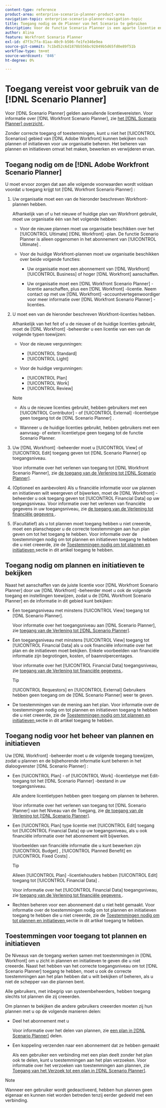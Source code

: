 ```yaml
---
content-type: reference
product-area: enterprise-scenario-planner-product-area
navigation-topic: enterprise-scenario-planner-navigation-topic
title: Toegang nodig om de Planner van het Scenario te gebruiken
description: Voor de functie Scenario Planner is een aparte licentie en aanvullende toegang vereist.
author: Alina
feature: Workfront Scenario Planner
exl-id: d7f3c7fa-81aa-40c9-b506-fe1fe346e9ea
source-git-commit: 7c1bd52c6d1878b556bc92849b5d65fd0e89f51b
workflow-type: tm+mt
source-wordcount: '846'
ht-degree: 0%

---
```


# Toegang vereist voor gebruik van de [!DNL Scenario Planner]

<!--Audited: 04/2024-->

Voor [!DNL Scenario Planner] gelden aanvullende licentievereisten. Voor informatie over [!DNL Workfront Scenario Planner], zie [ het  [!DNL Scenario Planner]  overzicht ](../scenario-planner/scenario-planner-overview.md).

<!--
might need to add information about the permissions to plans/ initiatives if those will be coming later?
-->

Zonder correcte toegang of toestemmingen, kunt u niet het [!UICONTROL Scenarios] gebied van [!DNL  Adobe Workfront] kunnen bekijken noch plannen of initiatieven voor uw organisatie beheren. Het beheren van plannen en initiatieven omvat het maken, bewerken en verwijderen ervan.

## Toegang nodig om de [!DNL Adobe Workfront Scenario Planner]

U moet ervoor zorgen dat aan alle volgende voorwaarden wordt voldaan voordat u toegang krijgt tot [!DNL Workfront Scenario Planner] :

1. Uw organisatie moet een van de hieronder beschreven Workfront-plannen hebben.

   Afhankelijk van of u het nieuwe of huidige plan van Workfront gebruikt, moet uw organisatie één van het volgende hebben:

   * Voor de nieuwe plannen moet uw organisatie beschikken over het [!UICONTROL Ultimate] [!DNL Workfront] -plan. De functie Scenario Planner is alleen opgenomen in het abonnement van [!UICONTROL Ultimate] .

   * Voor de huidige Workfront-plannen moet uw organisatie beschikken over beide volgende functies:

      * Uw organisatie moet een abonnement van [!DNL Workfront] [!UICONTROL Business] of hoger [!DNL Workfront] aanschaffen.

      * Uw organisatie moet een [!DNL Workfront Scenario Planner] -licentie aanschaffen, plus een [!DNL Workfront] -licentie. Neem contact op met uw [!DNL Workfront] -accountvertegenwoordiger voor meer informatie over [!DNL Workfront Scenario Planner] -licenties.

1. U moet een van de hieronder beschreven Workfront-licenties hebben.

   Afhankelijk van het feit of u de nieuwe of de huidige licenties gebruikt, moet de [!DNL Workfront] -beheerder u een licentie van een van de volgende typen toewijzen:

   * Voor de nieuwe vergunningen:
      * [!UICONTROL Standard]
      * [!UICONTROL Light]

   * Voor de huidige vergunningen:

      * [!UICONTROL Plan]
      * [!UICONTROL Work]
      * [!UICONTROL Review]

   >[!NOTE]
   > 
   >* Als u de nieuwe licenties gebruikt, hebben gebruikers met een [!UICONTROL Contributor] - of [!UICONTROL External] -licentietype geen toegang tot de [!DNL Scenario Planner] .
   >
   >* Wanneer u de huidige licenties gebruikt, hebben gebruikers met een aanvraag- of extern licentietype geen toegang tot de functie Scenario Planner.

1. Uw [!DNL Workfront] -beheerder moet u [!UICONTROL View] of [!UICONTROL Edit] toegang geven tot [!DNL Scenario Planner] op toegangsniveau.

   Voor informatie over het verlenen van toegang tot [!DNL Workfront Scenario Planner], zie [ de toegang van de Verlening tot  [!DNL Scenario Planner]](../administration-and-setup/add-users/configure-and-grant-access/grant-access-sp.md).

1. (Optioneel en aanbevolen) Als u financiële informatie voor uw plannen en initiatieven wilt weergeven of bijwerken, moet de [!DNL Workfront] -beheerder u ook toegang geven tot [!UICONTROL Financial Data] op uw toegangsniveau. Voor informatie over het verlenen van financiële gegevens in uw toegangsniveau, zie [ de toegang van de Verlening tot financiële gegevens ](../administration-and-setup/add-users/configure-and-grant-access/grant-access-financial.md).

1. (Facultatief) als u tot plannen moet toegang hebben u niet creeerde, moet een planschepper u de correcte toestemmingen aan hun plan geven om tot het toegang te hebben. Voor informatie over de toestemmingen nodig om tot plannen en initiatieven toegang te hebben die u niet creeerde, zie de [ Toestemmingen nodig om tot plannen en initiatieven ](#permissions-needed-to-access-plans-and-initiatives) sectie in dit artikel toegang te hebben.

<!--this used to be true but not anymore:
  <li data-mc-conditions="QuicksilverOrClassic.Draft mode"> <p>(NOTE: this is no longer needed) </p> <p>Your Workfront administrator must assign you a layout template that includes the Scenarios area in the Main Menu. </p> <p>For information about customizing the Main Menu in a layout template, see <a href="../administration-and-setup/customize-workfront/use-layout-templates/customize-main-menu.md" class="MCXref xref" xrefformat="{para}">Customize the Main Menu using a layout template</a>. </p> <p>For information about assigning users to a Layout Template, see <a href="../administration-and-setup/customize-workfront/use-layout-templates/assign-users-to-layout-template.md" class="MCXref xref" xrefformat="{para}">Assign users to a layout template</a>.</p> </li>
  -->

## Toegang nodig om plannen en initiatieven te bekijken

Naast het aanschaffen van de juiste licentie voor [!DNL Workfront Scenario Planner] door uw [!DNL Workfront] -beheerder moet u ook de volgende toegang en instellingen toewijzen, zodat u de [!DNL Workfront Scenario Planner] en de informatie in dit gebied kunt bekijken:

* Een toegangsniveau met minstens [!UICONTROL View] toegang tot [!DNL Scenario Planner].

  Voor informatie over het toegangsniveau aan [!DNL Scenario Planner], zie [ toegang van de Verlening tot  [!DNL Scenario Planner]](../administration-and-setup/add-users/configure-and-grant-access/grant-access-sp.md).

* Een toegangsniveau met minstens [!UICONTROL View] toegang tot [!UICONTROL Financial Data] als u ook financiële informatie over het plan en de initiatieven moet bekijken. Enkele voorbeelden van financiële informatie zijn begrotingen, kosten, of baanrolpercentages.

  Voor informatie over het [!UICONTROL Financial Data] toegangsniveau, zie [ toegang van de Verlening tot financiële gegevens ](../administration-and-setup/add-users/configure-and-grant-access/grant-access-financial.md).

  >[!TIP]
  >
  >[!UICONTROL Requestors] en [!UICONTROL External] Gebruikers hebben geen toegang om de [!DNL Scenario Planner] weer te geven.

* De toestemmingen van de mening aan het plan. Voor informatie over de toestemmingen nodig om tot plannen en initiatieven toegang te hebben die u niet creeerde, zie de [ Toestemmingen nodig om tot plannen en initiatieven ](#permissions-needed-to-access-plans-and-initiatives) sectie in dit artikel toegang te hebben.

## Toegang nodig voor het beheer van plannen en initiatieven

Uw [!DNL Workfront] -beheerder moet u de volgende toegang toewijzen, zodat u plannen en de bijbehorende informatie kunt beheren in het dialoogvenster [!DNL Scenario Planner] :

* Een [!UICONTROL Plan] - of [!UICONTROL Work] -licentietype met Edit-toegang tot het [!DNL Scenario Planner] -bestand in uw toegangsniveau.

  Alle andere licentietypen hebben geen toegang om plannen te beheren.

  Voor informatie over het verlenen van toegang tot [!DNL Scenario Planner] van het Niveau van de Toegang, zie [ de toegang van de Verlening tot  [!DNL Scenario Planner]](../administration-and-setup/add-users/configure-and-grant-access/grant-access-sp.md).

* Een [!UICONTROL Plan] type licentie met [!UICONTROL Edit] toegang tot [!UICONTROL Financial Data] op uw toegangsniveau, als u ook financiële informatie over het abonnement wilt bijwerken.

  Voorbeelden van financiële informatie die u kunt bewerken zijn [!UICONTROL Budget] , [!UICONTROL Planned Benefit] en [!UICONTROL Fixed Costs] .

  >[!TIP]
  >
  >Alleen [!UICONTROL Plan] -licentiehouders hebben [!UICONTROL Edit] toegang tot [!UICONTROL Financial Data] .

  Voor informatie over het [!UICONTROL Financial Data] toegangsniveau, zie [ toegang van de Verlening tot financiële gegevens ](../administration-and-setup/add-users/configure-and-grant-access/grant-access-financial.md).

* Rechten beheren voor een abonnement dat u niet hebt gemaakt. Voor informatie over de toestemmingen nodig om tot plannen en initiatieven toegang te hebben die u niet creeerde, zie de [ Toestemmingen nodig om tot plannen en initiatieven ](#permissions-needed-to-access-plans-and-initiatives) sectie in dit artikel toegang te hebben.

## Toestemmingen voor toegang tot plannen en initiatieven

De Niveaus van de toegang werken samen met toestemmingen in [!DNL Workfront] om u zicht in plannen en initiatieven te geven die u niet creeerde. Naast het hebben van het correcte toegangsniveau om tot [!DNL Scenario Planner] toegang te hebben, moet u ook de correcte toestemmingen aan het plan hebben dat u wilt bekijken of beheren, als u niet de schepper van die plannen bent.

Alle gebruikers, met inbegrip van systeembeheerders, hebben toegang slechts tot plannen die zij creeerden.

Om plannen te bekijken die andere gebruikers creeerden moeten zij hun plannen met u op de volgende manieren delen:

* Deel het abonnement met u

  Voor informatie over het delen van plannen, zie [ een plan in  [!DNL Scenario Planner]](../scenario-planner/share-a-plan.md) delen.

* Een koppeling verzenden naar een abonnement dat ze hebben gemaakt

  Als een gebruiker een verbinding met een plan deelt zonder het plan ook te delen, kunt u toestemmingen aan het plan verzoeken. Voor informatie over het verzoeken van toestemmingen aan plannen, zie [ Toegang van het Verzoek tot een plan in  [!DNL Scenario Planner]](../scenario-planner/request-access-to-plan.md).

>[!NOTE]
>
>Wanneer een gebruiker wordt gedeactiveerd, hebben hun plannen geen eigenaar en kunnen niet worden betreden tenzij eerder gedeeld met een verbinding.


